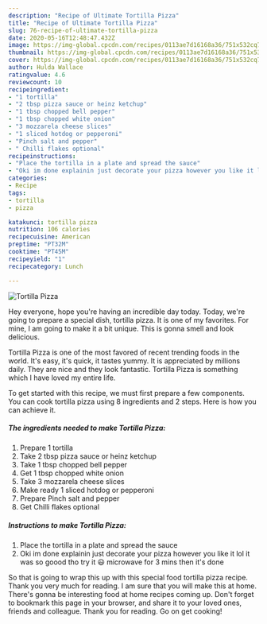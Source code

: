 ```yaml
---
description: "Recipe of Ultimate Tortilla Pizza"
title: "Recipe of Ultimate Tortilla Pizza"
slug: 76-recipe-of-ultimate-tortilla-pizza
date: 2020-05-16T12:48:47.432Z
image: https://img-global.cpcdn.com/recipes/0113ae7d16168a36/751x532cq70/tortilla-pizza-recipe-main-photo.jpg
thumbnail: https://img-global.cpcdn.com/recipes/0113ae7d16168a36/751x532cq70/tortilla-pizza-recipe-main-photo.jpg
cover: https://img-global.cpcdn.com/recipes/0113ae7d16168a36/751x532cq70/tortilla-pizza-recipe-main-photo.jpg
author: Hulda Wallace
ratingvalue: 4.6
reviewcount: 10
recipeingredient:
- "1 tortilla"
- "2 tbsp pizza sauce or heinz ketchup"
- "1 tbsp chopped bell pepper"
- "1 tbsp chopped white onion"
- "3 mozzarela cheese slices"
- "1 sliced hotdog or pepperoni"
- "Pinch salt and pepper"
- " Chilli flakes optional"
recipeinstructions:
- "Place the tortilla in a plate and spread the sauce"
- "Oki im done explainin just decorate your pizza however you like it lol it was so goood tho try it 😃 microwave for 3 mins then it&#39;s done"
categories:
- Recipe
tags:
- tortilla
- pizza

katakunci: tortilla pizza 
nutrition: 106 calories
recipecuisine: American
preptime: "PT32M"
cooktime: "PT45M"
recipeyield: "1"
recipecategory: Lunch

---
```



![Tortilla Pizza](https://img-global.cpcdn.com/recipes/0113ae7d16168a36/751x532cq70/tortilla-pizza-recipe-main-photo.jpg)

Hey everyone, hope you're having an incredible day today. Today, we're going to prepare a special dish, tortilla pizza. It is one of my favorites. For mine, I am going to make it a bit unique. This is gonna smell and look delicious.



Tortilla Pizza is one of the most favored of recent trending foods in the world. It's easy, it's quick, it tastes yummy. It is appreciated by millions daily. They are nice and they look fantastic. Tortilla Pizza is something which I have loved my entire life.


To get started with this recipe, we must first prepare a few components. You can cook tortilla pizza using 8 ingredients and 2 steps. Here is how you can achieve it.

<!--inarticleads1-->

##### The ingredients needed to make Tortilla Pizza:

1. Prepare 1 tortilla
1. Take 2 tbsp pizza sauce or heinz ketchup
1. Take 1 tbsp chopped bell pepper
1. Get 1 tbsp chopped white onion
1. Take 3 mozzarela cheese slices
1. Make ready 1 sliced hotdog or pepperoni
1. Prepare Pinch salt and pepper
1. Get  Chilli flakes optional




<!--inarticleads2-->

##### Instructions to make Tortilla Pizza:

1. Place the tortilla in a plate and spread the sauce
1. Oki im done explainin just decorate your pizza however you like it lol it was so goood tho try it 😃 microwave for 3 mins then it&#39;s done




So that is going to wrap this up with this special food tortilla pizza recipe. Thank you very much for reading. I am sure that you will make this at home. There's gonna be interesting food at home recipes coming up. Don't forget to bookmark this page in your browser, and share it to your loved ones, friends and colleague. Thank you for reading. Go on get cooking!
